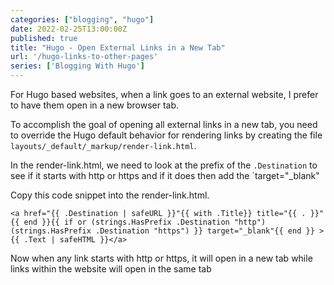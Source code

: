 ```yaml
---
categories: ["blogging", "hugo"]
date: 2022-02-25T13:00:00Z
published: true
title: "Hugo - Open External Links in a New Tab"
url: '/hugo-links-to-other-pages'
series: ['Blogging With Hugo']
---
```


For Hugo based websites, when a link goes to an external website, I prefer to have them open in a new browser tab.

<!--more-->

To accomplish the goal of opening all external links in a new tab, you need to override the Hugo default behavior for rendering links by creating the file `layouts/_default/_markup/render-link.html`.

In the render-link.html, we need to look at the prefix of the `.Destination` to see if it starts with http or https and if it does then add the `target="_blank"

Copy this code snippet into the render-link.html.

```text
<a href="{{ .Destination | safeURL }}"{{ with .Title}} title="{{ . }}"{{ end }}{{ if or (strings.HasPrefix .Destination "http") (strings.HasPrefix .Destination "https") }} target="_blank"{{ end }} >{{ .Text | safeHTML }}</a>
```

Now when any link starts with http or https, it will open in a new tab while links within the website will open in the same tab
